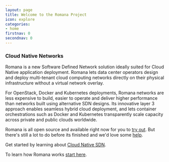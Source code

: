 ```yaml
---
layout: page
title: Welcome to the Romana Project
icon: explore
categories:
- home
firstnav: 0
secondnav: 0
---
```


### Cloud Native Networks

Romana is a new Software Defined Network solution ideally suited for Cloud Native application deployment. Romana lets data center operators design and deploy multi-tenant cloud computing networks directly on their physical infrastructure without a virtual network overlay. 

For OpenStack, Docker and Kubernetes deployments, Romana networks are less expensive to build, easier to operate and deliver higher performance than networks built using alternative SDN designs. 
Its innovative layer 3 approach enables seamless hybrid cloud deployment, and lets container orchestrations such as Docker and Kubernetes transparently scale capacity across private and public clouds worldwide.

Romana is all open source and available right now for you to [try out](/try/try.html). But there's still a lot to do before its finished and we'd love some [help](/code/code.html/).

Get started by learning about [Cloud Native SDN](/cloud/cloudnative.html/).

To learn how Romana works [start here](/how/how.html/).

